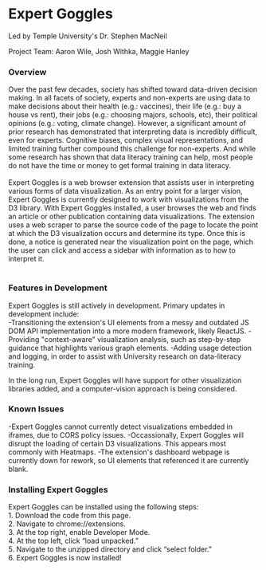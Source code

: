 # Expert Goggles

Led by Temple University's Dr. Stephen MacNeil <br>

Project Team:
Aaron Wile,
Josh Withka,
Maggie Hanley

<h3>Overview</h3>
Over the past few decades, society has shifted toward data-driven decision making. In all facets of society, experts and non-experts are using data to make decisions about 
their health (e.g.: vaccines), their life (e.g.: buy a house vs rent), their jobs (e.g.: choosing majors, schools, etc), their political opinions (e.g.: voting, climate change).
However, a significant amount of prior research has demonstrated that interpreting data is incredibly difficult, even for experts. Cognitive biases, complex visual representations,
and limited training further compound this challenge for non-experts. And while some research has shown that data literacy training can help, most people do not have the time or 
money to get formal training in data literacy.
<br><br>
Expert Goggles is a web browser extension that assists user in interpreting various forms of data visualization. As an entry point for a larger vision, Expert Goggles is currently
designed to work with visualizations from the D3 library. With Expert Goggles installed, a user browses the web and finds an article or other publication containing data 
visualizations. The extension uses a web scraper to parse the source code of the page to locate the point at which the D3 visualization occurs and determine its type. Once this is
done, a notice is generated near the visualization point on the page, which the user can click and access a sidebar with information as to how to interpret it.<br><br>

<h3>Features in Development</h3>
Expert Goggles is still actively in development. Primary updates in development include:<br>
-Transitioning the extension's UI elements from a messy and outdated JS DOM API implementation into a more modern framework, likely ReactJS.
-Providing "context-aware" visualization analysis, such as step-by-step guidance that highlights various graph elements.
-Adding usage detection and logging, in order to assist with University research on data-literacy training.

In the long run, Expert Goggles will have support for other visualization libraries added, and a computer-vision approach is being considered.

<h3>Known Issues</h3>
-Expert Goggles cannot currently detect visualizations embedded in iframes, due to CORS policy issues. 
-Occassionally, Expert Goggles will disrupt the loading of certain D3 visualizations. This appears most commonly with Heatmaps.
-The extension's dashboard webpage is currently down for rework, so UI elements that referenced it are currently blank.

<h3>Installing Expert Goggles</h3>
Expert Goggles can be installed using the following steps:<br>
1.	Download the code from this page.<br>
2.	Navigate to chrome://extensions.<br>
3.	At the top right, enable Developer Mode.<br>
4.	At the top left, click “load unpacked.”<br>
5.	Navigate to the unzipped directory and click “select folder.”<br>
6.	Expert Goggles is now installed! <br>
